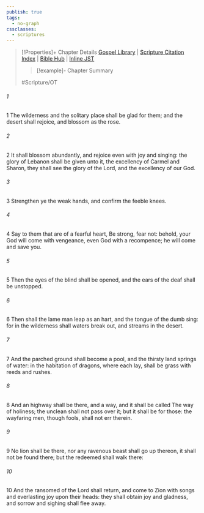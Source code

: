 ```yaml
---
publish: true
tags:
  - no-graph
cssclasses:
  - scriptures
---
```

>[!Properties]+ Chapter Details
>[Gospel Library](https://churchofjesuschrist.org/study/scriptures/ot/isa/35?lang=eng)    |    [Scripture Citation Index](https://scriptures.byu.edu/#07b23::c07b23)    |    [Bible Hub](https://biblehub.com/isaiah/35.htm)    |    [Inline JST](https://scripturetoolbox.com/html/ic/Isaiah/35.html)
>>[!example]- Chapter Summary
>> 
> 
>
>#Scripture/OT
###### 1
1 The wilderness and the solitary place shall be glad for them; and the desert shall rejoice, and blossom as the rose.
###### 2
2 It shall blossom abundantly, and rejoice even with joy and singing: the glory of Lebanon shall be given unto it, the excellency of Carmel and Sharon, they shall see the glory of the Lord, and the excellency of our God.
###### 3
3 Strengthen ye the weak hands, and confirm the feeble knees.
###### 4
4 Say to them that are of a fearful heart, Be strong, fear not: behold, your God will come with vengeance, even God with a recompence; he will come and save you.
###### 5
5 Then the eyes of the blind shall be opened, and the ears of the deaf shall be unstopped.
###### 6
6 Then shall the lame man leap as an hart, and the tongue of the dumb sing: for in the wilderness shall waters break out, and streams in the desert.
###### 7
7 And the parched ground shall become a pool, and the thirsty land springs of water: in the habitation of dragons, where each lay, shall be grass with reeds and rushes.
###### 8
8 And an highway shall be there, and a way, and it shall be called The way of holiness; the unclean shall not pass over it; but it shall be for those: the wayfaring men, though fools, shall not err therein.
###### 9
9 No lion shall be there, nor any ravenous beast shall go up thereon, it shall not be found there; but the redeemed shall walk there:
###### 10
10 And the ransomed of the Lord shall return, and come to Zion with songs and everlasting joy upon their heads: they shall obtain joy and gladness, and sorrow and sighing shall flee away.
